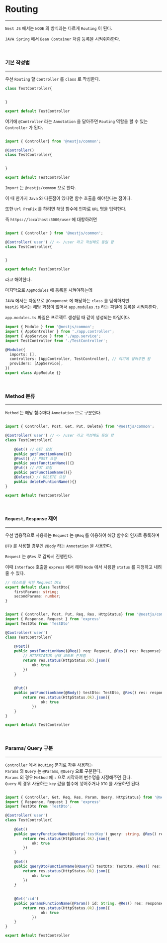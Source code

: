 # Routing 
*** 
`Nest JS` 에서는 `NODE` 의 방식과는 다르게 `Routing` 이 된다.


`JAVA Spring` 에서 `Bean Container` 처럼 등록을 시켜줘야한다.

<br>

### 기본 작성법
*** 

우선 `Routing` 할 `Controller` 를 `class` 로 작성한다.


``` typescript
class TestController{
    

}

export default TestController
```



여기에 `@Controller` 라는 `Annotation` 을 달아주면 `Routing` 역할을 할 수 있는 
`Controller` 가 된다.


``` typescript

import { Controller} from '@nestjs/common';

@Controller()
class TestController{
    

}

export default TestController
```

`Import` 는 `@nestjs/common` 으로 한다.

이 때 한가지 `Java` 와 다른점이 있다면 함수 호출을 해야한다는 점이다.


또한  `Url PreFix` 를 하려면 해당 함수에 인자로 `URL` 명을 입력한다.


즉 `https://localhost:3000/user` 에 대항하려면 

``` typescript

import { Controller } from '@nestjs/common';

@Controller('user') // <- /user 라고 작성해도 동일 함
class TestController{
    

}

export default TestController
```

라고 해야한다.

마지막으로 `AppModules` 에 등록을 시켜야하는데 

`JAVA` 에서는 자동으로 `@Component` 에 해당하는 `class` 를 탐색하지만  
`NestJS` 에서는 해당 과정이 없어서 `app.modules.ts` 라는 파일에 등록을 시켜야한다.

`app.modules.ts` 파일은 프로젝트 생성될 때 같이 생성되는 파일이다.

```typescript
import { Module } from '@nestjs/common';
import { AppController } from './app.controller';
import { AppService } from './app.service';
import TestController from './TestController';

@Module({
  imports: [],
  controllers: [AppController, TestController], // 여기에 넣어주면 됨
  providers: [AppService],
})
export class AppModule {}


```


<br>

### Method 분류
*** 

`Method` 는 해당 함수마다 `Annotation` 으로 구분한다.


``` typescript

import { Controller, Post, Get, Put, Delete} from '@nestjs/common';

@Controller('user') // <- /user 라고 작성해도 동일 함
class TestController{
    
    @Get() // GET 요청
    public getFunctionName(){}
    @Post() // POST 요청
    public postFunctionName(){}
    @Put() // PUT 요청
    public putFunctionName(){}
    @Delete() // DELETE 요청
    public deleteFuntionName(){}
}

export default TestController
```

<br>

### `Request`, `Response` 제어
*** 

우선 범용적으로 사용하는 `Request` 는 `@Req` 를 이용하여 해당 함수의 인자로 등록하며   

`DTO` 를 사용할 경우엔 `@Body` 라는 `Annotation` 을 사용한다.  

`Request` 는 `@Res` 로 감싸서 진행한다.  

이때 `Interface` 호출을 `express` 에서 해야 `Node` 에서 사용한 `status` 를 지정하고 내려줄 수 있다.


``` typescript
// 테스트를 위한 Request Dto
export default class TestDto{
    firstParams: string;
    secondParams: number;
}

```


``` typescript

import { Controller, Post, Put, Req, Res, HttpStatus} from '@nestjs/common';
import { Response, Request } from 'express'
import TestDto from 'TestDto'

@Controller('user')
class TestController{
    
    @Post()
    public postFunctionName(@Req() req: Request, @Res() res: Response){
        // HTTPSTATUS 상태 코드도 존재함
        return res.status(HttpStatus.Ok).json({
            ok: true
        })
    }
    
    
    @Put() 
    public putFunctionName(@Body() testDto: TestDto, @Res() res: response){
        return res.status(HttpStatus.Ok).json({
                ok: true
            }) 
    }
}

export default TestController
```

<br>

### Params/ Query 구분 
***

`Controller` 에서 `Routing` 분기로 자주 사용하는   
`Params` 와 `Query` 는 `@Params`,  `@Query` 으로 구분한다.  
`Params` 의 경우 `Method` 에 `:` 으로 시작하여 변수명을 지정해주면 된다.  
`Query` 의 경우 사용하는 `key` 값을 함수에 넣어주거나 `DTO` 를 사용하면 된다.  



``` typescript

import { Controller, Get, Req, Res, Param, Query, HttpStatus} from '@nestjs/common';
import { Response, Request } from 'express'
import TestDto from 'TestDto';

@Controller('user')
class TestController{
    
    @Get()
    public queryFunctionName(@Query('testKey') query: string, @Res() res: Response){
        return res.status(HttpStatus.Ok).json({
            ok: true
        })
    }
    
    @Get()
    public queryDtoFunctionName(@Query() testDto: TestDto, @Res() res: Response){
        return res.status(HttpStatus.Ok).json({
            ok: true
        })
    }
    
    
    @Get(':id') 
    public paramsFunctionName(@Param() id: String, @Res() res: response){
        return res.status(HttpStatus.Ok).json({
                ok: true
            }) 
    }
}

export default TestController
```
